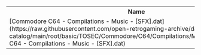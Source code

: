 <table>
<tr><th>Name</th><th>Size</th></tr>
<tr><td>[Commodore C64 - Compilations - Music - [SFX].dat](https://raw.githubusercontent.com/open-retrogaming-archive/dat-catalog/main/root/basic/TOSEC/Commodore/C64/Compilations/Music/[SFX]/Commodore C64 - Compilations - Music - [SFX].dat)</td><td>876</td></tr>
</table>
